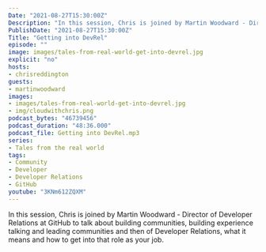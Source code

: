 ```yaml
---
Date: "2021-08-27T15:30:00Z"
Description: "In this session, Chris is joined by Martin Woodward - Director of Developer Relations at GitHub to talk about building communities, building experience talking and leading communities and then of Developer Relations, what it means and how to get into that role as your job."
PublishDate: "2021-08-27T15:30:00Z"
Title: "Getting into DevRel"
episode: ""
image: images/tales-from-real-world-get-into-devrel.jpg
explicit: "no"
hosts:
- chrisreddington
guests:
- martinwoodward
images:
- images/tales-from-real-world-get-into-devrel.jpg
- img/cloudwithchris.png
podcast_bytes: "46739456"
podcast_duration: "48:36.000"
podcast_file: Getting into DevRel.mp3
series:
- Tales from the real world
tags:
- Community
- Developer
- Developer Relations
- GitHub
youtube: "3KNm612ZQXM"
---
```

In this session, Chris is joined by Martin Woodward - Director of Developer Relations at GitHub to talk about building communities, building experience talking and leading communities and then of Developer Relations, what it means and how to get into that role as your job.
